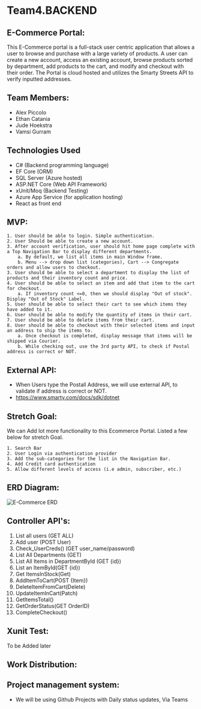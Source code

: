 # Team4.BACKEND

## E-Commerce Portal:

This E-Commerce portal is a full-stack user centric application that allows a user to browse and purchase with a large variety of products. A user can 
create a new account, access an existing account, browse products sorted by department, add products to the cart,
and modify and checkout with their order. The Portal is cloud hosted and utilizes the Smarty Streets API to verify inputted addresses.

## Team Members:

- Alex Piccolo
- Ethan Catania
- Jude Hoekstra
- Vamsi Gurram

## Technologies Used

- C# (Backend programming language)
- EF Core (ORM)
- SQL Server (Azure hosted)
- ASP.NET Core (Web API Framework)
- xUnit/Moq (Backend Testing)
- Azure App Service (for application hosting)
- React as front end

## MVP:

    1. User should be able to login. Simple authentication.
    2. User Should be able to create a new account.
    3. After account verification, user should hit home page complete with a Top Navigation Bar to display different departments.
        a. By default, we list all items in main Window frame.
        b. Menu --> drop down list (categories), Cart --> Congregate orders and allow users to checkout.
    3. User should be able to select a department to display the list of products and their inventory count and price.
    4. User should be able to select an item and add that item to the cart for checkout.
        a. If inventory count <=0, then we should display "Out of stock". Display "Out of Stock" Label.
    5. User should be able to select their cart to see which items they have added to it.
    6. User should be able to modify the quantity of items in their cart.
    7. User should be able to delete items from their cart.
    8. User should be able to checkout with their selected items and input an address to ship the items to.
        a. Once checkout is completed, display message that items will be shipped via Courier.
        b. While checking out, use the 3rd party API, to check if Postal address is correct or NOT.

## External API:

- When Users type the Postall Address, we will use external API, to validate if address is correct or NOT.
- https://www.smarty.com/docs/sdk/dotnet

## Stretch Goal:

We can Add lot more functionality to this Ecommerce Portal. Listed a few below for stretch Goal.

    1. Search Bar
    2. User Login via authentication provider
    3. Add the sub-categories for the list in the Navigation Bar.
    4. Add Credit card authentication
    5. Allow different levels of access (i.e admin, subscriber, etc.)

## ERD Diagram:

![E-Commerce ERD](https://github.com/user-attachments/assets/dbcaaa75-ef15-4624-87c5-00434d7a8f35)


## Controller API's:

1. List all users (GET ALL)
2. Add user (POST User)
3. Check_UserCreds() (GET user_name/password)
4. List All Departments (GET)
5. List All Items in DepartmentById (GET {id})
6. List an ItemById(GET {id})
7. Get ItemsInStock(Get)
8. AddItemToCart(POST {Item})
9. DeleteItemFromCart(Delete)
10. UpdateItemInCart(Patch)
11. GetItemsTotal()
12. GetOrderStatus(GET OrderID)
13. CompleteCheckout()

## Xunit Test:

To be Added later

## Work Distribution:

## Project management system:

- We will be using Github Projects with Daily status updates, Via Teams
